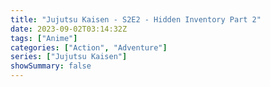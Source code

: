 ```yaml
---
title: "Jujutsu Kaisen - S2E2 - Hidden Inventory Part 2"
date: 2023-09-02T03:14:32Z
tags: ["Anime"]
categories: ["Action", "Adventure"]
series: ["Jujutsu Kaisen"]
showSummary: false
---
```


<mux-player stream-type="on-demand"
  src="https://kp3d-my.sharepoint.com/personal/ryoo_kp3d_onmicrosoft_com/_layouts/15/download.aspx?share=EaLY9f-Pq7lNgvfPTN4qXGwB3VA8Mj5yRiL-xhTdn0-sEg" metadata-video-title="Jujutsu Kaisen - S2E2 - Hidden Inventory Part 2" prefer-playback="mse" controls>
  </mux-player>
  
  
  <script src="https://cdn.jsdelivr.net/npm/@mux/mux-player"></script>
  
   <script id="ba401vYaBCVHvs871npWwogRnAW01gaEnyG8EtXIKdOaw" type="application/ld+json">
 {
  "@context": "https://schema.org/",
  "@type": "VideoObject",
  "name": "Jujutsu Kaisen - S2E2 - Hidden Inventory Part 2",
  "contentUrl": "https://stream.mux.com/ba401vYaBCVHvs871npWwogRnAW01gaEnyG8EtXIKdOaw.m3u8?quality=auto",
  "thumbnailUrl": "https://www.themoviedb.org/t/p/original/34clsuWvGgJ4UT46eCLfb37HXXi.jpg?width=314&fit_mode=preserve&time=25",
  "uploadDate": "2023-09-02T03:14:32Z",
}

</script>
